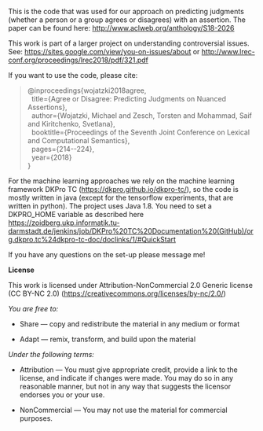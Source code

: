 This is the code that was used for our approach on predicting judgments (whether a person or a group agrees or disagrees) with an assertion.
The paper can be found here: http://www.aclweb.org/anthology/S18-2026

This work is part of a larger project on understanding controversial issues. See: https://sites.google.com/view/you-on-issues/about or http://www.lrec-conf.org/proceedings/lrec2018/pdf/321.pdf

If you want to use the code, please cite:
>@inproceedings{wojatzki2018agree, <br />
 > &nbsp; title={Agree or Disagree: Predicting Judgments on Nuanced Assertions},<br />
 > &nbsp; author={Wojatzki, Michael and Zesch, Torsten and Mohammad, Saif and Kiritchenko, Svetlana},<br />
 > &nbsp; booktitle={Proceedings of the Seventh Joint Conference on Lexical and Computational Semantics},<br />
 > &nbsp; pages={214--224},<br />
 > &nbsp; year={2018}<br />
>}

For the machine learning approaches we rely on the machine learning framework DKPro TC (https://dkpro.github.io/dkpro-tc/), so the code is mostly written in java (except for the tensorflow experiments, that are written in python).
The project uses Java 1.8. You need to set a DKPRO_HOME variable as described here https://zoidberg.ukp.informatik.tu-darmstadt.de/jenkins/job/DKPro%20TC%20Documentation%20(GitHub)/org.dkpro.tc%24dkpro-tc-doc/doclinks/1/#QuickStart

If you have any questions on the set-up please message me!



__License__

This work is licensed under Attribution-NonCommercial 2.0 Generic license (CC BY-NC 2.0)
(https://creativecommons.org/licenses/by-nc/2.0/)

_You are free to:_

* Share — copy and redistribute the material in any medium or format

* Adapt — remix, transform, and build upon the material

_Under the following terms:_

* Attribution — You must give appropriate credit, provide a link to the license, and indicate if changes were made. You may do so in any reasonable manner, but not in any way that suggests the licensor endorses you or your use.

* NonCommercial — You may not use the material for commercial purposes.
